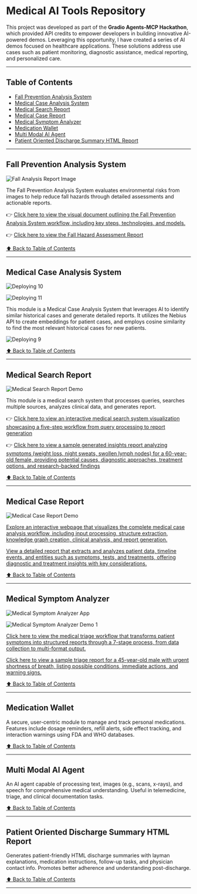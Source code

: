 # Medical AI Tools Repository

This project was developed as part of the **Gradio Agents-MCP Hackathon**, which provided API credits to empower developers in building innovative AI-powered demos. Leveraging this opportunity, I have created a series of AI demos focused on healthcare applications. These solutions address use cases such as patient monitoring, diagnostic assistance, medical reporting, and personalized care.

---

## Table of Contents

- [Fall Prevention Analysis System](#fall-prevention-analysis-system)
- [Medical Case Analysis System](#medical-case-analysis-system)
- [Medical Search Report](#medical-search-report)
- [Medical Case Report](#medical-case-report)
- [Medical Symptom Analyzer](#medical-symptom-analyzer)
- [Medication Wallet](#medication-wallet)
- [Multi Modal AI Agent](#multi-modal-ai-agent)
- [Patient Oriented Discharge Summary HTML Report](#patient-oriented-discharge-summary-html-report)

---

## Fall Prevention Analysis System

![Fall Analysis Report Image](https://nbahador.github.io/healthcare-ai-demos-api/Fall_analysis_report/demo_report_image.png)

The Fall Prevention Analysis System evaluates environmental risks from images to help reduce fall hazards through detailed assessments and actionable reports.

👉 [Click here to view the visual document outlining the Fall Prevention Analysis System workflow, including key steps, technologies, and models.](https://nbahador.github.io/healthcare-ai-demos-api/Fall_analysis_report/Workflow.html)

👉 [Click here to view the Fall Hazard Assessment Report](https://nbahador.github.io/healthcare-ai-demos-api/Fall_analysis_report/fall_analysis_report_20250630_225500.html)

[⬆ Back to Table of Contents](#table-of-contents)

---

## Medical Case Analysis System

![Deploying 10](https://nbahador.github.io/healthcare-ai-demos-api/Medical-case-analysis/images/deploying_10.jpg)

![Deploying 11](https://nbahador.github.io/healthcare-ai-demos-api/Medical-case-analysis/images/deploying_11.jpg)

This module is a Medical Case Analysis System that leverages AI to identify similar historical cases and generate detailed reports. It utilizes the Nebius API to create embeddings for patient cases, and employs cosine similarity to find the most relevant historical cases for new patients.

![Deploying 9](https://nbahador.github.io/healthcare-ai-demos-api/Medical-case-analysis/images/deploying_9.jpg)


[⬆ Back to Table of Contents](#table-of-contents)

---

## Medical Search Report

![Medical Search Report Demo](https://nbahador.github.io/healthcare-ai-demos-api/Medical_Search_Report/demo1.png)

This module is a medical search system that processes queries, searches multiple sources, analyzes clinical data, and generates report.

👉 [Click here to view an interactive medical search system visualization showcasing a five-step workflow from query processing to report generation](https://nbahador.github.io/healthcare-ai-demos-api/Medical_Search_Report/workflow.html)

👉 [Click here to view a sample generated insights report analyzing symptoms (weight loss, night sweats, swollen lymph nodes) for a 60-year-old female, providing potential causes, diagnostic approaches, treatment options, and research-backed findings](https://nbahador.github.io/healthcare-ai-demos-api/Medical_Search_Report/medical_report.html)


[⬆ Back to Table of Contents](#table-of-contents)

---

## Medical Case Report

![Medical Case Report Demo](https://nbahador.github.io/healthcare-ai-demos-api/Medical_case_report/demo1.png)

[Explore an interactive webpage that visualizes the complete medical case analysis workflow, including input processing, structure extraction, knowledge graph creation, clinical analysis, and report generation.](https://nbahador.github.io/healthcare-ai-demos-api/Medical_case_report/workflow.html)

[View a detailed report that extracts and analyzes patient data, timeline events, and entities such as symptoms, tests, and treatments, offering diagnostic and treatment insights with key considerations.](https://nbahador.github.io/healthcare-ai-demos-api/Medical_case_report/medical_case_report_20250630_115744.html)


[⬆ Back to Table of Contents](#table-of-contents)

---

## Medical Symptom Analyzer

![Medical Symptom Analyzer App](https://nbahador.github.io/healthcare-ai-demos-api/Medical_Symptom_Analyzer/App.png)

![Medical Symptom Analyzer Demo 1](https://nbahador.github.io/healthcare-ai-demos-api/Medical_Symptom_Analyzer/demo1.png)

[Click here to view the medical triage workflow that transforms patient symptoms into structured reports through a 7-stage process, from data collection to multi-format output.](https://nbahador.github.io/healthcare-ai-demos-api/Medical_Symptom_Analyzer/workflow.html)

[Click here to view a sample triage report for a 45-year-old male with urgent shortness of breath, listing possible conditions, immediate actions, and warning signs.](https://nbahador.github.io/healthcare-ai-demos-api/Medical_Symptom_Analyzer/report_45yo_male_20250701_205911.html)


[⬆ Back to Table of Contents](#table-of-contents)

---

## Medication Wallet

A secure, user-centric module to manage and track personal medications. Features include dosage reminders, refill alerts, side effect tracking, and interaction warnings using FDA and WHO databases.

[⬆ Back to Table of Contents](#table-of-contents)

---

## Multi Modal AI Agent

An AI agent capable of processing text, images (e.g., scans, x-rays), and speech for comprehensive medical understanding. Useful in telemedicine, triage, and clinical documentation tasks.

[⬆ Back to Table of Contents](#table-of-contents)

---

## Patient Oriented Discharge Summary HTML Report

Generates patient-friendly HTML discharge summaries with layman explanations, medication instructions, follow-up tasks, and physician contact info. Promotes better adherence and understanding post-discharge.

[⬆ Back to Table of Contents](#table-of-contents)

---
